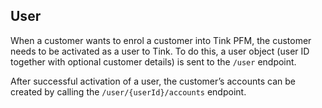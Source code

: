 ## User

When a customer wants to enrol a customer into Tink PFM, the customer needs to be activated as a user to Tink. To do this, a user object (user ID together with optional customer details) is sent to the <code>/user</code> endpoint.

After successful activation of a user, the customer’s accounts can be created by calling the <code>/user/{userId}/accounts</code> endpoint.
